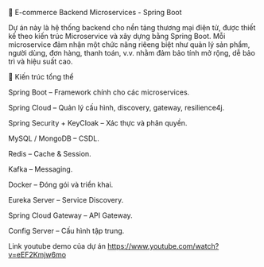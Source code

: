 👚 E-commerce Backend Microservices - Spring Boot

Dự án này là hệ thống backend cho nền tảng thương mại điện tử, được thiết kế theo kiến trúc Microservice và xây dựng bằng Spring Boot. Mỗi microservice đảm nhận một chức năng riêeng biệt như quản lý sản phẩm, người dùng, đơn hàng, thanh toán, v.v. nhằm đảm bảo tính mở rộng, dễ bảo trì và hiệu suất cao.

🧱 Kiến trúc tổng thể

Spring Boot – Framework chính cho các microservices.

Spring Cloud – Quản lý cấu hình, discovery, gateway, resilience4j.

Spring Security + KeyCloak – Xác thực và phân quyền.

MySQL / MongoDB – CSDL.

Redis – Cache & Session.

Kafka – Messaging.

Docker – Đóng gói và triển khai.

Eureka Server – Service Discovery.

Spring Cloud Gateway – API Gateway.

Config Server – Cấu hình tập trung.

Link youtube demo của dự án
https://www.youtube.com/watch?v=eEF2Kmjw6mo
